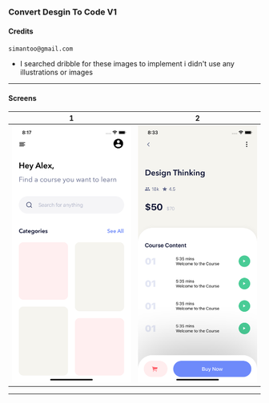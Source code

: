 ### Convert Desgin To Code V1
#### Credits 
```
simantoo@gmail.com
```
- I searched dribble for these images to implement i didn't use any illustrations or images
  
---
#### Screens
| 1                                      | 2                                      |
| -------------------------------------- | -------------------------------------- |
| ![image 1](/screenshots/1.png "1.png") | ![image 2](/screenshots/2.png "2.png") |
---
